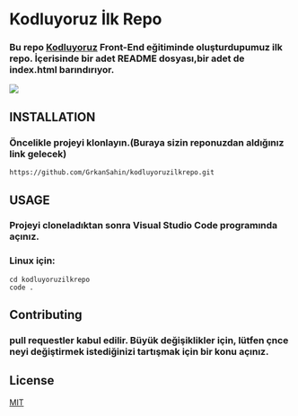 # Kodluyoruz İlk Repo
### Bu repo [Kodluyoruz](www.kodluyoruz.org) Front-End eğitiminde oluşturdupumuz ilk repo. İçerisinde bir adet README dosyası,bir adet de index.html barındırıyor.

![](https://cdn.discordapp.com/attachments/1031558740429787217/1032323278058045450/kodluyoruz.png) 
## INSTALLATION
### Öncelikle projeyi klonlayın.(Buraya sizin reponuzdan aldığınız link gelecek)
```
https://github.com/GrkanSahin/kodluyoruzilkrepo.git
```

## USAGE
### Projeyi cloneladıktan sonra Visual Studio Code programında açınız.
### Linux için:
```
cd kodluyoruzilkrepo
code .
```
## Contributing
### pull requestler kabul edilir. Büyük değişiklikler için, lütfen çnce neyi değiştirmek istediğinizi tartışmak için bir konu açınız.

## License
[MIT](https://choosealicense.com/licenses/mit/)

